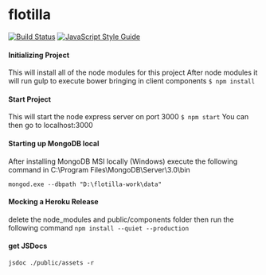 # flotilla

[![Build Status](https://travis-ci.org/coryellenberger/mean-blog.svg?branch=master)](https://travis-ci.org/coryellenberger/mean-blog) [![JavaScript Style Guide](https://img.shields.io/badge/code%20style-standard-brightgreen.svg)](http://standardjs.com/)

#### Initializing Project
This will install all of the node modules for this project
After node modules it will run gulp to execute bower bringing in client components
`$ npm install`

#### Start Project
This will start the node express server on port 3000 
`$ npm start`
You can then go to localhost:3000

#### Starting up MongoDB local
After installing MongoDB MSI locally (Windows)
execute the following command in
C:\Program Files\MongoDB\Server\3.0\bin

`mongod.exe --dbpath "D:\flotilla-work\data"`

#### Mocking a Heroku Release
delete the node_modules and public/components folder then run the following command
`npm install --quiet --production`

#### get JSDocs
`jsdoc ./public/assets -r`